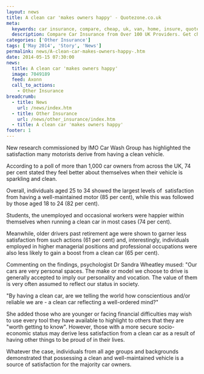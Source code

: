 ```yaml
---
layout: news
title: A clean car 'makes owners happy' - Quotezone.co.uk
meta:
  keywords: car insurance, compare, cheap, uk, van, home, insure, quotes, online, comparison, bike, loans, life
  description: Compare Car Insurance from Over 100 UK Providers. Get cheap quotes online now using our fast, free, secure comparison site
categories: ['Other Insurance']
tags: ['May 2014', 'Story', 'News']
permalink: news/A-clean-car-makes-owners-happy-.htm
date: 2014-05-15 07:30:00
news:
  title: A clean car 'makes owners happy'
  image: 7049189
  feed: Axonn
  call_to_actions:
    - Other Insurance
breadcrumb:
  - title: News
    url: /news/index.htm
  - title: Other Insurance
    url: /news/other_insurance/index.htm
  - title: A clean car 'makes owners happy'
footer: 1
---
```


New research commissioned by IMO Car Wash Group has highlighted the satisfaction many motorists derive from having a clean vehicle.

According to a poll of more than 1,000 car owners from across the UK, 74 per cent stated they feel better about themselves when their vehicle is sparkling and clean.

Overall, individuals aged 25 to 34 showed the largest levels of&nbsp; satisfaction from having a well-maintained motor (85 per cent), while this was followed by those aged 18 to 24 (82 per cent).

Students, the unemployed and occasional workers were happier within themselves when running a clean car in most cases (74 per cent).

Meanwhile, older drivers past retirement age were shown to garner less satisfaction from such actions (61 per cent) and, interestingly, individuals employed in higher managerial positions and professional occupations were also less likely to gain a boost from a clean car (65 per cent).

Commenting on the findings, psychologist Dr Sandra Wheatley mused:&nbsp;&quot;Our cars are very personal spaces. The make or model we choose to drive is generally accepted to imply our personality and vocation. The value of them is very often assumed to reflect our status in society.

&quot;By having a clean car, are we telling the world how conscientious and/or reliable we are - a clean car reflecting a well-ordered mind?&quot;

She added those who are younger or facing financial difficulties may wish to use every tool they have available to highlight to others that they are &quot;worth getting to know&quot;. However, those with a more secure socio-economic status may derive less satisfaction from a clean car as a result of having other things to be proud of in their lives.

Whatever the case, individuals from all age groups and backgrounds demonstrated that possessing a clean and well-maintained vehicle is a source of satisfaction for the majority car owners.

